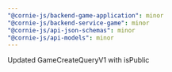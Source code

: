 ```yaml
---
"@cornie-js/backend-game-application": minor
"@cornie-js/backend-service-game": minor
"@cornie-js/api-json-schemas": minor
"@cornie-js/api-models": minor
---
```


Updated GameCreateQueryV1 with isPublic
